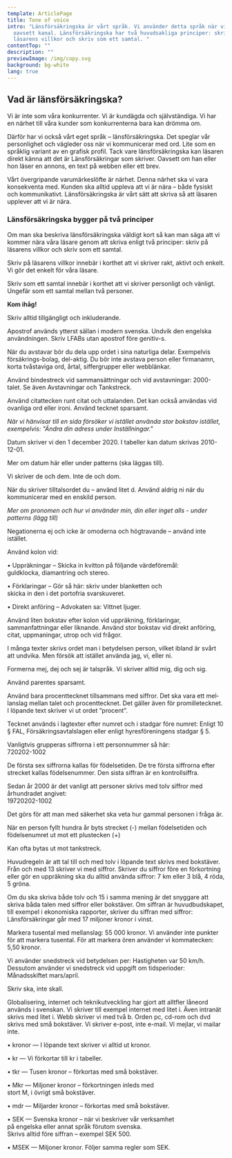 ```yaml
---
template: ArticlePage
title: Tone of voice
intro: "Länsförsäkringska är vårt språk. Vi använder detta språk när vi skriver,
  oavsett kanal. Länsförsäkringska har två huvudsakliga principer: skriv på
  läsarens villkor och skriv som ett samtal. "
contentTop: ""
description: ""
previewImage: /img/copy.svg
background: bg-white
lang: true
---
```

## Vad är länsförsäkringska?

Vi är inte som våra konkurrenter. Vi är kundägda och självständiga. Vi har en närhet till våra kunder som konkurrenterna bara kan drömma om.

Därför har vi också vårt eget språk – länsförsäkringska. Det speglar vår personlighet och vägleder oss när vi kommunicerar med ord. Lite som en språklig variant av en grafisk profil. Tack vare länsförsäkringska kan läsaren direkt känna att det är Länsförsäkringar som skriver. Oavsett om han eller hon läser en annons, en text på webben eller ett brev.

Vårt övergripande varumärkeslöfte är närhet. Denna närhet ska vi vara konsekventa med. Kunden ska alltid uppleva att vi är nära – både fysiskt och kommunikativt. Länsförsäkringska är vårt sätt att skriva så att läsaren upplever att vi är nära.

### Länsförsäkringska bygger på två principer

Om man ska beskriva länsförsäkringska väldigt kort så kan man säga att vi kommer nära våra läsare genom att skriva enligt två principer: skriv på läsarens villkor och skriv som ett samtal.

Skriv på läsarens villkor innebär i korthet att vi skriver rakt, aktivt och enkelt. Vi gör det enkelt för våra läsare.

Skriv som ett samtal innebär i korthet att vi skriver personligt och vänligt. Ungefär som ett samtal mellan två personer.

<div class="Callout"><strong class="Callout__title">Kom ihåg! </strong><p class="Callout__text">Skriv alltid tillgängligt och inkluderande.</p></div>

<section>
<Collapse title="Apostrof( ́)"><div class="content"><div class="content">

Apostrof används ytterst sällan i modern svenska. Undvik den engelska användningen.
Skriv LFABs utan apostrof före genitiv-s.
</div></Collapse>
<Collapse title="Avstavningar"><div class="content"><div class="content">

När du avstavar bör du dela upp ordet i sina naturliga delar. Exempelvis försäkrings-bolag, del-aktig. Du bör inte avstava person­ eller firmanamn, korta tvåstaviga ord, årtal, siffergrupper eller webblänkar.
</div></Collapse>
<Collapse title="Bindestreck(-)"><div class="content"><div class="content">

Använd bindestreck vid sammansättningar och vid avstavningar: 2000-talet. Se även Avstav­ningar och Tankstreck.
</div></Collapse>
<Collapse title="Citattecken(” ”)"><div class="content"><div class="content">

Använd citattecken runt citat och uttalanden. Det kan också användas vid ovanliga ord eller ironi. Använd tecknet sparsamt.

*När vi hänvisar till en sida försöker vi istället använda stor bokstav istället, exempelvis: "Ändra din adress under Inställningar."*
</div></Collapse>
<Collapse title="Datum"><div class="content"><div class="content">

Datum skriver vi den 1 december 2020. I tabeller kan datum skrivas 2010-12-01.

Mer om datum här eller under patterns (ska läggas till).
</div></Collapse>
<Collapse title="De, dem"><div class="content"><div class="content">

Vi skriver de och dem. Inte de och dom.
</div></Collapse>
<Collapse title="Du"><div class="content"><div class="content">

När du skriver tilltalsordet du – använd litet d. Använd aldrig ni när du kommunicerar med en enskild person.

*Mer om pronomen och hur vi använder min, din eller inget alls - under patterns (lägg till)*
</div></Collapse>
<Collapse title="Inte"><div class="content"><div class="content">

Negationerna ej och icke är omoderna och högtravande – använd inte istället.
</div></Collapse>
<Collapse title="Kolon(:)"><div class="content"><div class="content">

Använd kolon vid:

• Uppräkningar – Skicka in kvitton på följande värdeföremål:\
guldklocka, diamantring och stereo.

• Förklaringar – Gör så här: skriv under blanketten och\
skicka in den i det portofria svarskuveret.

• Direkt anföring – Advokaten sa: Vittnet ljuger.

Använd liten bokstav efter kolon vid uppräkning, förklaringar, sammanfattningar eller liknande. Använd stor bokstav vid direkt anföring, citat, uppmaningar, utrop och vid frågor.
</div></Collapse>
<Collapse title="Man"><div class="content"><div class="content">

I många texter skrivs ordet man i betydelsen person, vilket ibland är svårt att undvika. Men försök att istället använda jag, vi, eller ni.
</div></Collapse>
<Collapse title="Mig, dig, sig"><div class="content">

Formerna mej, dej och sej är talspråk. Vi skriver alltid mig, dig och sig.
</div></Collapse>
<Collapse title="Parentes (:)"><div class="content">

Använd parentes sparsamt.
</div></Collapse>
<Collapse title="Procent (%), Promille (‰)"><div class="content">

Använd bara procenttecknet tillsam­mans med siffror. Det ska vara ett mel­lanslag mellan talet och procenttecknet. Det gäller även för promilletecknet. I löpande text skriver vi ut ordet ”procent”.
</div></Collapse>
<Collapse title="Paragraftecken (§)"><div class="content">

Tecknet används i lagtexter efter numret och i stadgar före numret: Enligt 10 § FAL, Försäkringsavtalslagen eller enligt hyresföreningens stadgar § 5.
</div></Collapse>
<Collapse title="Personnummer"><div class="content">

Vanligtvis grupperas siffrorna i ett personnummer så här:\
720202-1002

De första sex siffrorna kallas för födelsetiden. De tre första siffrorna efter strecket kallas födelsenummer. Den sista siffran är en kontrollsiffra.

Sedan år 2000 är det vanligt att personer skrivs med tolv siffror med århundradet angivet:\
19720202-1002

Det görs för att man med säkerhet ska veta hur gammal personen i fråga är.

När en person fyllt hundra år byts strecket (-) mellan födelsetiden och födelsenumret ut mot ett plustecken (+)
</div></Collapse>
<Collapse title="Semikolon (;)"><div class="content">

Kan ofta bytas ut mot tankstreck.
</div></Collapse>
<Collapse title="Siffror och matematiska tecken"><div class="content">

Huvudregeln är att tal till och med tolv i löpande text skrivs med bokstäver. Från och med 13 skriver vi med siffror. Skriver du siffror före en förkortning eller gör en uppräkning ska du alltid använda siffror: 7 km eller 3 blå, 4 röda, 5 gröna.

Om du ska skriva både tolv och 15 i samma mening är det snyggare att skriva båda talen med siffror eller bokstäver. Om siffran är huvudbudskapet, till exempel i ekonomiska rapporter, skriver du siffran med siffror: Länsförsäkringar går med 17 miljoner kronor i vinst.

Markera tusental med mellanslag: 55 000 kronor. Vi använder inte punkter för att markera tusental. För att markera ören använder vi kommatecken: 5,50 kronor.
</div></Collapse>
<Collapse title="Snedstreck (/) "><div class="content">

Vi använder snedstreck vid betydelsen per: Hastigheten var 50 km/h. Dessutom använder vi snedstreck vid uppgift om tidsperioder: Månadsskiftet mars/april.
</div></Collapse>
<Collapse title="Ska"><div class="content">

Skriv ska, inte skall.
</div></Collapse>
<Collapse title="Svenska, engelska eller svengelska? "><div class="content">

Globalisering, internet och teknikutveck­ling har gjort att alltfler låneord används i svenskan. Vi skriver till exempel internet med litet i. Även intranät skrivs med litet i. Webb skriver vi med två b. Orden pc, cd-rom och dvd skrivs med små bokstäver. Vi skriver e-post, inte e-mail. Vi mejlar, vi mailar inte.
</div></Collapse>
<Collapse title="Svenska kronor – så skriver vi "><div class="content">

• kronor — I löpande text skriver vi alltid ut kronor.

• kr — Vi förkortar till kr i tabeller.

• tkr — Tusen kronor – förkortas med små bokstäver.

• Mkr — Miljoner kronor – förkortningen inleds med\
stort M, i övrigt små bokstäver.

• mdr — Miljarder kronor – förkortas med små bokstäver.

• SEK — Svenska kronor – när vi beskriver vår verksamhet\
på engelska eller annat språk förutom svenska.\
Skrivs alltid före siffran – exempel SEK 500.

• MSEK — Miljoner kronor. Följer samma regler som SEK.
</div></Collapse>
</section>
